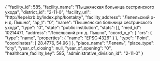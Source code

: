 {
    "facility_id": 585,
    "facility_name": "Пышнянская больница сестринского ухода",
    "district_id": "2-11-0",
    "facility_url": "http:\/\/lepelcrb.by\/index.php\/kontakty",
    "facility_address": "Лепельский р-н д. Пышно",
    "ap_1": "0",
    "name": "Пышнянская больница сестринского ухода",
    "type": "0",
    "state": "public institution",
    "stats": [],
    "med_id": 10214471,
    "address": "Лепельский р-н д. Пышно",
    "coord_x_y": {
        "crs": {
            "type": "name",
            "properties": {
                "name": "EPSG:4326"
            }
        },
        "type": "Point",
        "coordinates": [
            28.4776,
            54.96
        ]
    },
    "place_name": "Лепель",
    "place_type": "city",
    "year_of_closing": null,
    "year_of_opening": "0",
    "healthcare_facility_key": 585,
    "administrative_division_id": "2-11-0"
}